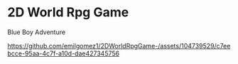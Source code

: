 # 2D World Rpg Game
Blue Boy Adventure



https://github.com/emilgomez1/2DWorldRpgGame-/assets/104739529/c7eebcce-95aa-4c7f-a10d-dae427345756

